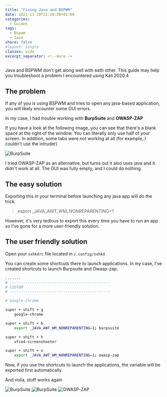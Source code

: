 ```yaml
---
title: "Fixing Java and BSPWM"
date: 2021-11-30T22:20:30+01:00
categories:
  - Guides
tags:
  - Bspwm
  - Java
share: false
#layout: single
classes: wide
excerpt_separator: <!--more-->
---
```

Java and BSPWM don't get along well with eath other. This guide may help you troubleshoot a problem I encountered using Kali 2020.4
<!--more-->

## The problem
If any of you is using BSPWM and tries to open any java-based application, you will likely encounter some GUI errors.

In my case, I had trouble working with **BurpSuite** and **OWASP-ZAP**

If you have a look at the following image, you can see that there's a blank space at the right of the window. You can literally only use half of your screen. In addition, some tabs were not working at all (for example,.I couldn't use the intruder)

![BurpSuite](https://i.ibb.co/D5w4cWc/Virtual-Box-Kali-VM-21-11-2021-23-38-49.png)


I tried OWASP-ZAP as an alternative, but turns out it also uses java and it didn't work at all. The GUI was fully empty, and I could do nothing.

## The easy solution
Exporting this in your terminal before launching any java app will do the trick.

> export _JAVA_AWT_WM_NONREPARENTING=1

However, it's very tedious to export this every time you have to run an app so I've gone for a more user-friendly solution.

## The user friendly solution
Open your `sxhkdrc` file located in `/.config/sxhkd`

You can create some shortcuts there to launch applications. In my case, I've created shortcuts to launch Burpsuite and Owasp-zap.
```bash
.......
# ---------------------------------------------
# CUSTOM
# ---------------------------------------------

# Google-Chrome

super + shift + g
	google-chrome

super + shift + b
	export _JAVA_AWT_WM_NONREPARENTING=1; burpsuite

super + shift + h
	xfce4-screenshooter

super + shift + o
	export _JAVA_AWT_WM_NONREPARENTING=1; owasp-zap

```

Now, if you use the shortcuts to launch the applications, the variable will be exported first automatically.

And voila, stuff works again

![BurpSuite](https://imgur.com/qlq8dUB.png)
![BurpSuite](https://imgur.com/fF05LGD.png)
![OWASP-ZAP](https://imgur.com/XfRWPfV.png)

